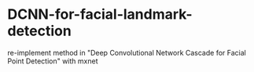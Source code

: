 # DCNN-for-facial-landmark-detection
re-implement method in "Deep Convolutional Network Cascade for Facial Point Detection" with mxnet
